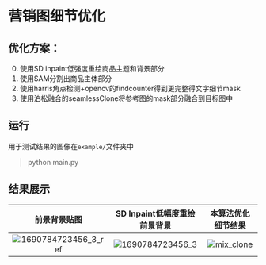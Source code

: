 # 营销图细节优化
## 优化方案：
 0. 使用SD inpaint低强度重绘商品主题和背景部分
 1. 使用SAM分割出商品主体部分
 2. 使用harris角点检测+opencv的findcounter得到更完整得文字细节mask
 3. 使用泊松融合的seamlessClone将参考图的mask部分融合到目标图中

## 运行
用于测试结果的图像在`example/`文件夹中
> python main.py

## 结果展示
前景背景贴图            |  SD Inpaint低幅度重绘前景背景 | 本算法优化细节结果
:-------------------------:|:-------------------------:|:-------------------------:
![1690784723456_3_ref](https://github.com/user-attachments/assets/6f16927f-6a8b-4259-bcf4-2606445449cf) | ![1690784723456_3](https://github.com/user-attachments/assets/632a1b53-c763-4364-95f3-4f6a7cd8c57c) | ![mix_clone](https://github.com/user-attachments/assets/4b086fb3-615e-40a3-8877-ef04dcf57a11)
